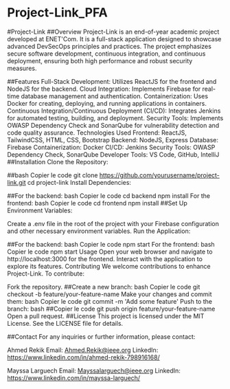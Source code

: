 # Project-Link_PFA
#Project-Link
##Overview
Project-Link is an end-of-year academic project developed at ENET'Com. It is a full-stack application designed to showcase advanced DevSecOps principles and practices. The project emphasizes secure software development, continuous integration, and continuous deployment, ensuring both high performance and robust security measures.

##Features
Full-Stack Development: Utilizes ReactJS for the frontend and NodeJS for the backend.
Cloud Integration: Implements Firebase for real-time database management and authentication.
Containerization: Uses Docker for creating, deploying, and running applications in containers.
Continuous Integration/Continuous Deployment (CI/CD): Integrates Jenkins for automated testing, building, and deployment.
Security Tools: Implements OWASP Dependency Check and SonarQube for vulnerability detection and code quality assurance.
Technologies Used
Frontend: ReactJS, TailwindCSS, HTML, CSS, Bootstrap
Backend: NodeJS, Express
Database: Firebase
Containerization: Docker
CI/CD: Jenkins
Security Tools: OWASP Dependency Check, SonarQube
Developer Tools: VS Code, GitHub, IntelliJ
##Installation
Clone the Repository:

##bash
Copier le code
git clone https://github.com/yourusername/project-link.git
cd project-link
Install Dependencies:

##For the backend:
bash
Copier le code
cd backend
npm install
For the frontend:
bash
Copier le code
cd frontend
npm install
##Set Up Environment Variables:

Create a .env file in the root of the project with your Firebase configuration and other necessary environment variables.
Run the Application:

##For the backend:
bash
Copier le code
npm start
For the frontend:
bash
Copier le code
npm start
Usage
Open your web browser and navigate to http://localhost:3000 for the frontend.
Interact with the application to explore its features.
Contributing
We welcome contributions to enhance Project-Link. To contribute:

Fork the repository.
##Create a new branch:
bash
Copier le code
git checkout -b feature/your-feature-name
Make your changes and commit them:
bash
Copier le code
git commit -m 'Add some feature'
Push to the branch:
bash
##Copier le code
git push origin feature/your-feature-name
Open a pull request.
##License
This project is licensed under the MIT License. See the LICENSE file for details.

##Contact
For any inquiries or further information, please contact:

Ahmed Rekik
Email: Ahmed.Rekik@ieee.org
LinkedIn: https://www.linkedin.com/in/ahmed-rekik-798916168/

Mayssa Larguech
Email: Mayssalarguech@ieee.org
LinkedIn: https://www.linkedin.com/in/mayssa-larguech/

